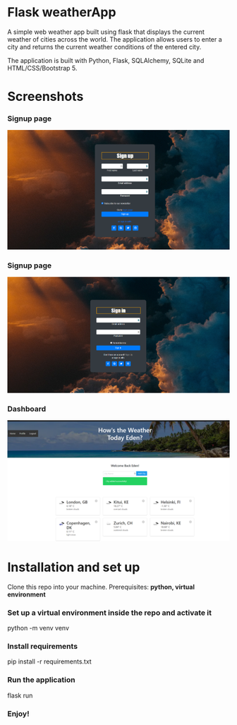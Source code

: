 # Flask weatherApp
 A simple web weather app built using flask that displays the current weather of cities across the world. The application allows users to enter a city and returns the current weather conditions of the entered city.

 The application is built with Python, Flask, SQLAlchemy, SQLite and HTML/CSS/Bootstrap 5.

 # Screenshots
 ### Signup page
 ![screenshot](screenshots/signup.png)

 ### Signup page
 ![screenshot](screenshots/login.png)

 ### Dashboard
 ![screenshot](screenshots/home.png)

 # Installation and set up
 Clone this repo into your machine. 
 Prerequisites: **python, virtual environment**

 ### Set up a virtual environment inside the repo and activate it
 python -m venv venv

 ### Install requirements
 pip install -r requirements.txt

 ### Run the application
 flask run

 ### Enjoy!


